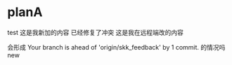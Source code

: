# planA
test
这是我新加的内容
已经修复了冲突
这是我在远程端改的内容

会形成 Your branch is ahead of 'origin/skk_feedback' by 1 commit.
的情况吗
new